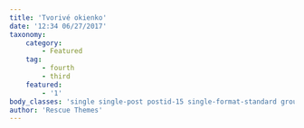 ```yaml
---
title: 'Tvorivé okienko'
date: '12:34 06/27/2017'
taxonomy:
    category:
        - Featured
    tag:
        - fourth
        - third
    featured:
        - '1'
body_classes: 'single single-post postid-15 single-format-standard group-blog'
author: 'Rescue Themes'
---
```


